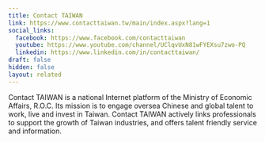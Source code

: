 ```yaml
---
title: Contact TAIWAN
link: https://www.contacttaiwan.tw/main/index.aspx?lang=1
social_links:
  facebook: https://www.facebook.com/contacttaiwan
  youtube: https://www.youtube.com/channel/UClqvUxN81wFYEXsu7zwo-PQ
  linkedin: https://www.linkedin.com/in/contacttaiwan/
draft: false
hidden: false
layout: related
---
```

Contact TAIWAN is a national Internet platform of the Ministry of Economic Affairs, R.O.C.
Its mission is to engage oversea Chinese and global talent to work, live and invest in Taiwan. Contact TAIWAN actively links professionals to support the growth of Taiwan industries, and offers talent friendly service and information.